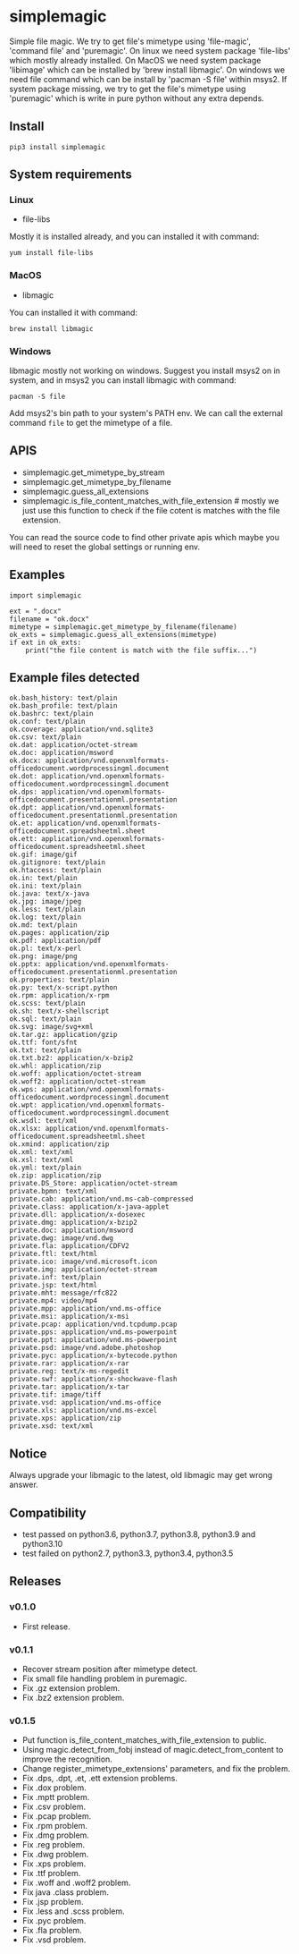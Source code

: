 # simplemagic

Simple file magic. We try to get file's mimetype using 'file-magic', 'command file' and 'puremagic'. On linux we need system package 'file-libs' which mostly already installed. On MacOS we need system package 'libimage' which can be installed by 'brew install libmagic'. On windows we need file command which can be install by 'pacman -S file' within msys2. If system package missing, we try to get the file's mimetype using 'puremagic' which is write in pure python without any extra depends.

## Install

```
pip3 install simplemagic
```

## System requirements

### Linux

- file-libs

Mostly it is installed already, and you can installed it with command:

```
yum install file-libs
```

### MacOS

- libmagic

You can installed it with command:

```
brew install libmagic
```

### Windows

libmagic mostly not working on windows. Suggest you install msys2 on in system, and in msys2 you can install libmagic with command:

```
pacman -S file
```

Add msys2's bin path to your system's PATH env. We can call the external command `file` to get the mimetype of a file.

## APIS

- simplemagic.get_mimetype_by_stream
- simplemagic.get_mimetype_by_filename
- simplemagic.guess_all_extensions
- simplemagic.is_file_content_matches_with_file_extension # mostly we just use this function to check if the file cotent is matches with the file extension.

You can read the source code to find other private apis which maybe you will need to reset the global settings or running env.

## Examples

```
import simplemagic

ext = ".docx"
filename = "ok.docx"
mimetype = simplemagic.get_mimetype_by_filename(filename)
ok_exts = simplemagic.guess_all_extensions(mimetype)
if ext in ok_exts:
    print("the file content is match with the file suffix...")
```

## Example files detected

```
ok.bash_history: text/plain
ok.bash_profile: text/plain
ok.bashrc: text/plain
ok.conf: text/plain
ok.coverage: application/vnd.sqlite3
ok.csv: text/plain
ok.dat: application/octet-stream
ok.doc: application/msword
ok.docx: application/vnd.openxmlformats-officedocument.wordprocessingml.document
ok.dot: application/vnd.openxmlformats-officedocument.wordprocessingml.document
ok.dps: application/vnd.openxmlformats-officedocument.presentationml.presentation
ok.dpt: application/vnd.openxmlformats-officedocument.presentationml.presentation
ok.et: application/vnd.openxmlformats-officedocument.spreadsheetml.sheet
ok.ett: application/vnd.openxmlformats-officedocument.spreadsheetml.sheet
ok.gif: image/gif
ok.gitignore: text/plain
ok.htaccess: text/plain
ok.in: text/plain
ok.ini: text/plain
ok.java: text/x-java
ok.jpg: image/jpeg
ok.less: text/plain
ok.log: text/plain
ok.md: text/plain
ok.pages: application/zip
ok.pdf: application/pdf
ok.pl: text/x-perl
ok.png: image/png
ok.pptx: application/vnd.openxmlformats-officedocument.presentationml.presentation
ok.properties: text/plain
ok.py: text/x-script.python
ok.rpm: application/x-rpm
ok.scss: text/plain
ok.sh: text/x-shellscript
ok.sql: text/plain
ok.svg: image/svg+xml
ok.tar.gz: application/gzip
ok.ttf: font/sfnt
ok.txt: text/plain
ok.txt.bz2: application/x-bzip2
ok.whl: application/zip
ok.woff: application/octet-stream
ok.woff2: application/octet-stream
ok.wps: application/vnd.openxmlformats-officedocument.wordprocessingml.document
ok.wpt: application/vnd.openxmlformats-officedocument.wordprocessingml.document
ok.wsdl: text/xml
ok.xlsx: application/vnd.openxmlformats-officedocument.spreadsheetml.sheet
ok.xmind: application/zip
ok.xml: text/xml
ok.xsl: text/xml
ok.yml: text/plain
ok.zip: application/zip
private.DS_Store: application/octet-stream
private.bpmn: text/xml
private.cab: application/vnd.ms-cab-compressed
private.class: application/x-java-applet
private.dll: application/x-dosexec
private.dmg: application/x-bzip2
private.doc: application/msword
private.dwg: image/vnd.dwg
private.fla: application/CDFV2
private.ftl: text/html
private.ico: image/vnd.microsoft.icon
private.img: application/octet-stream
private.inf: text/plain
private.jsp: text/html
private.mht: message/rfc822
private.mp4: video/mp4
private.mpp: application/vnd.ms-office
private.msi: application/x-msi
private.pcap: application/vnd.tcpdump.pcap
private.pps: application/vnd.ms-powerpoint
private.ppt: application/vnd.ms-powerpoint
private.psd: image/vnd.adobe.photoshop
private.pyc: application/x-bytecode.python
private.rar: application/x-rar
private.reg: text/x-ms-regedit
private.swf: application/x-shockwave-flash
private.tar: application/x-tar
private.tif: image/tiff
private.vsd: application/vnd.ms-office
private.xls: application/vnd.ms-excel
private.xps: application/zip
private.xsd: text/xml
```

## Notice

Always upgrade your libmagic to the latest, old libmagic may get wrong answer.

## Compatibility

- test passed on python3.6, python3.7, python3.8, python3.9 and python3.10
- test failed on python2.7, python3.3, python3.4, python3.5

## Releases

### v0.1.0

- First release.

### v0.1.1

- Recover stream position after mimetype detect.
- Fix small file handling problem in puremagic.
- Fix .gz extension problem.
- Fix .bz2 extension problem.


### v0.1.5

- Put function is_file_content_matches_with_file_extension to public.
- Using magic.detect_from_fobj instead of magic.detect_from_content to improve the recognition.
- Change register_mimetype_extensions' parameters, and fix the problem.
- Fix .dps, .dpt, .et, .ett extension problems.
- Fix .dox problem.
- Fix .mptt problem.
- Fix .csv problem.
- Fix .pcap problem.
- Fix .rpm problem.
- Fix .dmg problem.
- Fix .reg problem.
- Fix .dwg problem.
- Fix .xps problem.
- Fix .ttf problem.
- Fix .woff and .woff2 problem.
- Fix java .class problem.
- Fix .jsp problem.
- Fix .less and .scss problem.
- Fix .pyc problem.
- Fix .fla problem.
- Fix .vsd problem.
